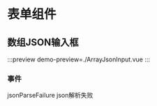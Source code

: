 # 表单组件

## 数组JSON输入框

:::preview
demo-preview=./ArrayJsonInput.vue
:::

### 事件
jsonParseFailure json解析失败